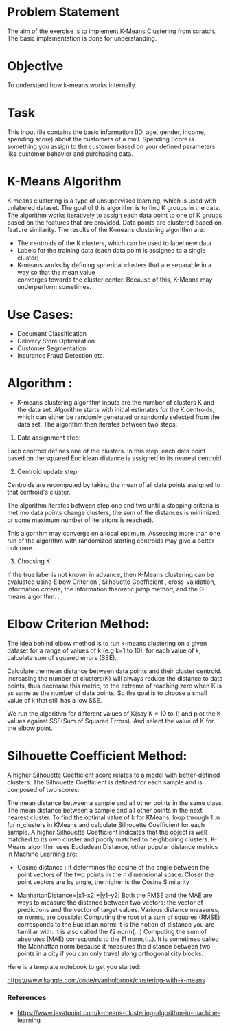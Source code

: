 # Problem Statement

The aim of the exercise is to implement K-Means Clustering from scratch.
The basic implementation is done for understanding.

# Objective

To understand how k-means works internally.

# Task

This input file contains the basic information (ID, age, gender, income, spending score) about the customers of a mall. Spending Score is something you assign to the customer based on your defined parameters like customer behavior and purchasing data.

# K-Means Algorithm

K-means clustering is a type of unsupervised learning, which is used with unlabeled dataset. The goal of this algorithm is to find K groups in the data. The algorithm works iteratively to assign each data point to one of K groups based on the features that are provided. Data points are clustered based on feature similarity. The results of the K-means clustering algorithm are:

- The centroids of the K clusters, which can be used to label new data
- Labels for the training data (each data point is assigned to a single cluster)
- K-means works by defining spherical clusters that are separable in a way so that the mean value   
  converges towards the cluster center. Because of this, K-Means may underperform sometimes.

# Use Cases:

- Document Classification
- Delivery Store Optimization
- Customer Segmentation
- Insurance Fraud Detection etc.

# Algorithm :
- Κ-means clustering algorithm inputs are the number of clusters Κ and the data set. Algorithm starts  with initial estimates for the Κ centroids, which can either be randomly generated or randomly selected from the data set. The algorithm then iterates between two steps:

1. Data assignment step:

Each centroid defines one of the clusters. In this step, each data point based on the squared Euclidean distance is assigned to its nearest centroid. 

2. Centroid update step:

Centroids are recomputed by taking the mean of all data points assigned to that centroid's cluster.

The algorithm iterates between step one and two until a stopping criteria is met (no data points change clusters, the sum of the distances is minimized, or some maximum number of iterations is reached).

This algorithm may converge on a local optimum. Assessing more than one run of the algorithm with randomized starting centroids may give a better outcome.

3. Choosing K

If the true label is not known in advance, then K-Means clustering can be evaluated using Elbow Criterion , Silhouette Coefficient , cross-validation, information criteria, the information theoretic jump method, and the G-means algorithm. .

# Elbow Criterion Method:

The idea behind elbow method is to run k-means clustering on a given dataset for a range of values of k (e.g k=1 to 10), for each value of k, calculate sum of squared errors (SSE).

Calculate the mean distance between data points and their cluster centroid. Increasing the number of clusters(K) will always reduce the distance to data points, thus decrease this metric, to the extreme of reaching zero when K is as same as the number of data points. So the goal is to choose a small value of k that still has a low SSE.

We run the algorithm for different values of K(say K = 10 to 1) and plot the K values against SSE(Sum of Squared Errors). And select the value of K for the elbow point.

# Silhouette Coefficient Method:

A higher Silhouette Coefficient score relates to a model with better-defined clusters. The Silhouette Coefficient is defined for each sample and is composed of two scores:

The mean distance between a sample and all other points in the same class.
The mean distance between a sample and all other points in the next nearest cluster. 
To find the optimal value of k for KMeans, loop through 1..n for n_clusters in KMeans and calculate Silhouette Coefficient for each sample.
A higher Silhouette Coefficient indicates that the object is well matched to its own cluster and poorly matched to neighboring clusters.
K-Means algorithm uses Eucledean Distance, other popular distance metrics in Machine Learning are:

- Cosine distance : It determines the cosine of the angle between the point vectors of the two points in the n dimensional space. Closer the point vectors are by angle, the higher is the Cosine Similarity

- ManhattanDistance=|x1–x2|+|y1–y2|
 Both the RMSE and the MAE are ways to measure the distance between two vectors: the vector of predictions and the vector of target values. Various distance measures, or norms, are possible:
Computing the root of a sum of squares (RMSE) corresponds to the Euclidian norm: it is the notion of distance you are familiar with. It is also called the ℓ2 norm(...)
Computing the sum of absolutes (MAE) corresponds to the ℓ1 norm,(...). It is sometimes called the Manhattan norm because it measures the distance between two points in a city if you can only travel along orthogonal city blocks.

Here is a template notebook to get you started:

https://www.kaggle.com/code/ryanholbrook/clustering-with-k-means

### References
- https://www.javatpoint.com/k-means-clustering-algorithm-in-machine-learning